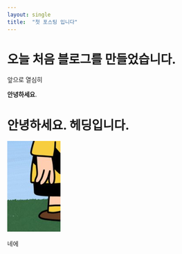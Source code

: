 ```yaml
---
layout: single
title:  "첫 포스팅 입니다"
---
```



# 오늘 처음 블로그를 만들었습니다.

앞으로 열심히



**안녕하세요**. 

# 안녕하세요. 헤딩입니다.

![image-20220409200906892](../images/2022-04-09-first/image-20220409200906892.png)



네에
